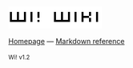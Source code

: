 ![Wi! logo](imgs/wi-logo.png)

[Homepage](http://github.com/jimenezrick/wi-wiki) &mdash; [Markdown reference](http://daringfireball.net/projects/markdown/syntax)

<small>Wi! v1.2</small>
